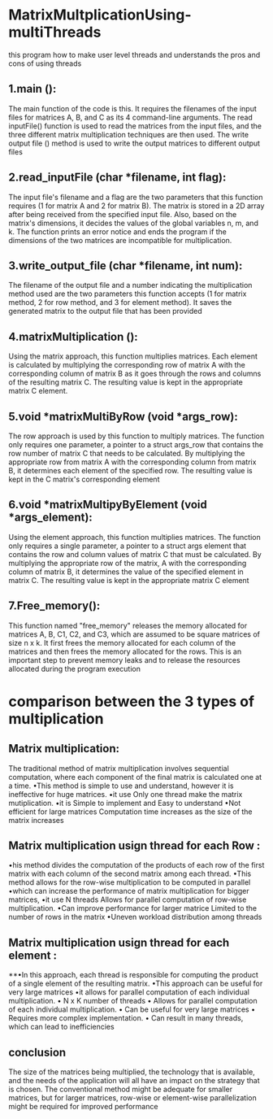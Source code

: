 # MatrixMultplicationUsing-multiThreads
this program how to make user level threads and understands the pros and cons of using threads  


## 1.main ():
The main function of the code is this. It requires the filenames of the input files for matrices A, B, and 
C as its 4 command-line arguments. The read inputFile() function is used to read the matrices from the input 
files, and the three different matrix multiplication techniques are then used. The write output file () method is 
used to write the output matrices to different output files


## 2.read_inputFile (char *filename, int flag):
The input file's filename and a flag are the two parameters that this function requires (1 for matrix A and 2 for matrix B). The matrix is stored in a 2D array after being received from the specified input file. Also, based on the matrix's dimensions, it decides the values of the global variables n, m, and k. The function prints an error notice and ends the program if the dimensions of the two matrices are incompatible for multiplication.


##  3.write_output_file (char *filename, int num):
The filename of the output file and a number indicating the multiplication method used are the two parameters this function accepts (1 for matrix method, 2 for row method, and 3 for element method). It saves the generated matrix to the output file that has been provided


## 4.matrixMultiplication ():
Using the matrix approach, this function multiplies matrices. Each element is calculated by multiplying the corresponding row of matrix A with the corresponding column of matrix B as it goes through the rows and columns of the resulting matrix C. The resulting value is kept in the appropriate matrix C element.


## 5.void *matrixMultiByRow (void *args_row): 
The row approach is used by this function to multiply matrices. The function only requires one parameter, a pointer to a struct args_row that contains the row number of matrix C that needs to be calculated. By multiplying the appropriate row from matrix A with the corresponding column from matrix B, it determines each element of the specified row. The resulting value is kept in the C matrix's corresponding element



## 6.void *matrixMultipyByElement (void *args_element): 
Using the element approach, this function multiplies matrices. The function only requires a single parameter, a pointer to a struct args element that contains the row and column values of matrix C that must be calculated. By multiplying the appropriate row of the matrix, A with the corresponding column of matrix B, it determines the value of the specified element in matrix C. The resulting value is kept in the appropriate matrix C element


## 7.Free_memory():
This function named "free_memory" releases the memory allocated for matrices A, B, C1, C2, and C3, which are assumed to be square matrices of size n x k. It first frees the memory allocated for each column of the matrices and then frees the memory allocated for the rows. This is an important step to prevent memory leaks and to release the resources allocated during the program execution


# comparison between the 3 types of multiplication

## Matrix multiplication:
The traditional method of matrix multiplication involves sequential computation, where each component of the final matrix is calculated one at a time. 
•This method is simple to use and understand, however it is ineffective for huge matrices. 
•it use Only one thread make the matrix mutiplication.
•it is Simple to implement and Easy to understand 
•Not efficient for large matrices Computation time increases as the size of the matrix increases


## Matrix multiplication usign thread for each Row :
•his method divides the computation of the products of each row of the first matrix with each column of the second matrix among each thread. 
•This method allows for the row-wise multiplication to be computed in parallel
•which can increase the performance of matrix multiplication for bigger matrices, 
•it use N threads Allows for parallel computation of row-wise multiplication.
•Can improve performance for larger matrice Limited to the number of rows in the matrix 
•Uneven workload distribution among threads

## Matrix multiplication usign thread for each element :
**•In this approach, each thread is responsible for computing the product of a single element of the resulting matrix. 
•This approach can be useful for very large matrices
•it allows for parallel computation of each individual multiplication.
• N x K number of threads
• Allows for parallel computation of each individual multiplication.
• Can be useful for very large matrices
• Requires more complex implementation.
• Can result in many threads, which can lead to inefficiencies

## conclusion
The size of the matrices being multiplied, the technology that is available, and the needs of the application will all have an impact on the strategy that is chosen. The conventional method might be adequate for smaller matrices, but for larger matrices, row-wise or element-wise parallelization might be required for improved performance
